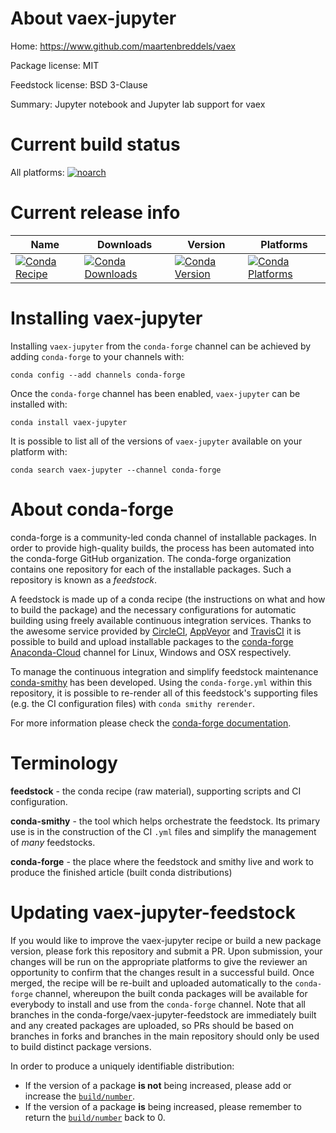 About vaex-jupyter
==================

Home: https://www.github.com/maartenbreddels/vaex

Package license: MIT

Feedstock license: BSD 3-Clause

Summary: Jupyter notebook and Jupyter lab support for vaex



Current build status
====================

All platforms:
[![noarch](https://img.shields.io/circleci/project/github/conda-forge/vaex-jupyter-feedstock/master.svg?label=noarch)](https://circleci.com/gh/conda-forge/vaex-jupyter-feedstock)

Current release info
====================

| Name | Downloads | Version | Platforms |
| --- | --- | --- | --- |
| [![Conda Recipe](https://img.shields.io/badge/recipe-vaex--jupyter-green.svg)](https://anaconda.org/conda-forge/vaex-jupyter) | [![Conda Downloads](https://img.shields.io/conda/dn/conda-forge/vaex-jupyter.svg)](https://anaconda.org/conda-forge/vaex-jupyter) | [![Conda Version](https://img.shields.io/conda/vn/conda-forge/vaex-jupyter.svg)](https://anaconda.org/conda-forge/vaex-jupyter) | [![Conda Platforms](https://img.shields.io/conda/pn/conda-forge/vaex-jupyter.svg)](https://anaconda.org/conda-forge/vaex-jupyter) |

Installing vaex-jupyter
=======================

Installing `vaex-jupyter` from the `conda-forge` channel can be achieved by adding `conda-forge` to your channels with:

```
conda config --add channels conda-forge
```

Once the `conda-forge` channel has been enabled, `vaex-jupyter` can be installed with:

```
conda install vaex-jupyter
```

It is possible to list all of the versions of `vaex-jupyter` available on your platform with:

```
conda search vaex-jupyter --channel conda-forge
```


About conda-forge
=================

conda-forge is a community-led conda channel of installable packages.
In order to provide high-quality builds, the process has been automated into the
conda-forge GitHub organization. The conda-forge organization contains one repository
for each of the installable packages. Such a repository is known as a *feedstock*.

A feedstock is made up of a conda recipe (the instructions on what and how to build
the package) and the necessary configurations for automatic building using freely
available continuous integration services. Thanks to the awesome service provided by
[CircleCI](https://circleci.com/), [AppVeyor](https://www.appveyor.com/)
and [TravisCI](https://travis-ci.org/) it is possible to build and upload installable
packages to the [conda-forge](https://anaconda.org/conda-forge)
[Anaconda-Cloud](https://anaconda.org/) channel for Linux, Windows and OSX respectively.

To manage the continuous integration and simplify feedstock maintenance
[conda-smithy](https://github.com/conda-forge/conda-smithy) has been developed.
Using the ``conda-forge.yml`` within this repository, it is possible to re-render all of
this feedstock's supporting files (e.g. the CI configuration files) with ``conda smithy rerender``.

For more information please check the [conda-forge documentation](https://conda-forge.org/docs/).

Terminology
===========

**feedstock** - the conda recipe (raw material), supporting scripts and CI configuration.

**conda-smithy** - the tool which helps orchestrate the feedstock.
                   Its primary use is in the construction of the CI ``.yml`` files
                   and simplify the management of *many* feedstocks.

**conda-forge** - the place where the feedstock and smithy live and work to
                  produce the finished article (built conda distributions)


Updating vaex-jupyter-feedstock
===============================

If you would like to improve the vaex-jupyter recipe or build a new
package version, please fork this repository and submit a PR. Upon submission,
your changes will be run on the appropriate platforms to give the reviewer an
opportunity to confirm that the changes result in a successful build. Once
merged, the recipe will be re-built and uploaded automatically to the
`conda-forge` channel, whereupon the built conda packages will be available for
everybody to install and use from the `conda-forge` channel.
Note that all branches in the conda-forge/vaex-jupyter-feedstock are
immediately built and any created packages are uploaded, so PRs should be based
on branches in forks and branches in the main repository should only be used to
build distinct package versions.

In order to produce a uniquely identifiable distribution:
 * If the version of a package **is not** being increased, please add or increase
   the [``build/number``](https://conda.io/docs/user-guide/tasks/build-packages/define-metadata.html#build-number-and-string).
 * If the version of a package **is** being increased, please remember to return
   the [``build/number``](https://conda.io/docs/user-guide/tasks/build-packages/define-metadata.html#build-number-and-string)
   back to 0.
